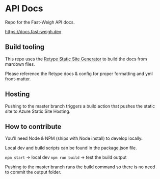 # API Docs

Repo for the Fast-Weigh API docs.

https://docs.fast-weigh.dev

## Build tooling

This repo uses the [Retype Static Site Generator](https://retype..com) to build the docs from mardown files.

Please reference the Retype docs & config for proper formatting and yml front-matter.

## Hosting

Pushing to the master branch triggers a build action that pushes the static site to Azure Static Site Hosting.

## How to contribute

You'll need Node & NPM (ships with Node install) to develop locally.

Local dev and build scripts can be found in the package.json file.

```npm start``` -> local dev
```npm run build``` -> test the build output

Pushing to the master branch runs the build command so there is no need to commit the output folder.